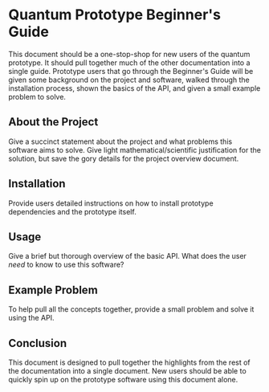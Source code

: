 # Quantum Prototype Beginner's Guide

This document should be a one-stop-shop for new users of the quantum prototype. It should pull together much of the other documentation into a single guide. Prototype users that go through the Beginner's Guide will be given some background on the project and software, walked through the installation process, shown the basics of the API, and given a small example problem to solve.

## About the Project
Give a succinct statement about the project and what problems this software aims to solve. Give light mathematical/scientific justification for the solution, but save the gory details for the project overview document.

## Installation
Provide users detailed instructions on how to install prototype dependencies and the prototype itself.

## Usage
Give a brief but thorough overview of the basic API. What does the user *need* to know to use this software?

## Example Problem
To help pull all the concepts together, provide a small problem and solve it using the API.

## Conclusion

This document is designed to pull together the highlights from the rest of the documentation into a single document. New users should be able to quickly spin up on the prototype software using this document alone.
